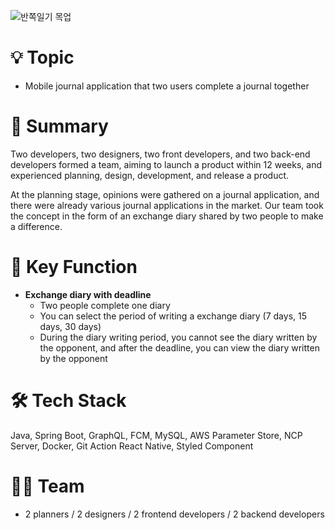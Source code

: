 ![반쪽일기 목업](https://user-images.githubusercontent.com/41373588/189516965-34720417-8bd1-46a0-a21d-b5fd2956f4e4.jpg)


# 💡 Topic

- Mobile journal application that two users complete a journal together

# 📝 Summary

Two developers, two designers, two front developers, and two back-end developers formed a team, aiming to launch a product within 12 weeks, and experienced planning, design, development, and release a product.

At the planning stage, opinions were gathered on a journal application, and there were already various journal applications in the market. Our team took the concept in the form of an exchange diary shared by two people to make a difference.

# 🌟 Key Function

- **Exchange diary with deadline**
    - Two people complete one diary
    - You can select the period of writing a exchange diary (7 days, 15 days, 30 days)
    - During the diary writing period, you cannot see the diary written by the opponent, and after the deadline, you can view the diary written by the opponent

# 🛠 Tech Stack

Java, Spring Boot, GraphQL, FCM, MySQL, AWS Parameter Store, NCP Server, Docker, Git Action React Native, Styled Component

# 🧑‍💻 Team

- 2 planners / 2 designers / 2 frontend developers / 2 backend developers
